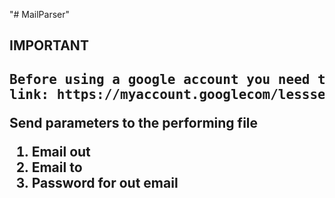 "# MailParser" 

<h2>IMPORTANT<h2>
<pre>Before using a google account you need to torn on Less secure app by 
link: https://myaccount.googlecom/lesssecureapps</pre> 

Send parameters to the performing file
1. Email out
2. Email to
3. Password for out email